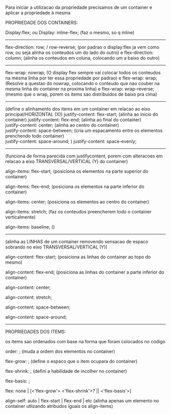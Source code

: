 Para iniciar a utilizacao da propriedade precisamos de um container e aplicar a propriedade à mesma

PROPRIEDADE DOS CONTAINERS:

Display:flex;
ou
Display: inline-flex; (faz o mesmo, so q inline)

---

flex-direction: row; / row-reverse; (por padrao o display:flex ja vem como row, ou seja alinha os conteudos um do lado do outro)
e
flex-direction: column; (alinha os conteudos em coluna, colocando um a baixo do outro)

---

flex-wrap: nowrap; (O display flex sempre vai colocar todos os conteudos na mesma linha por ter essa propriedade por padrao)
e
flex-wrap: wrap; (Resolve a questao do nowrap, colocando o conteudo que nao couber na mesma linha do container na proxima linha)
e
flex-wrap: wrap-reverse; (mesmo que o wrap, porem os items sao distribuidos de baixo pra cima)

---

(define o alinhamento dos items em um container em relacao ao eixo principal/HORIZONTAL (X))
justify-content: flex-start; (alinha ao inicio do container)
justify-content: flex-end; (alinha ao final do container)  
justify-content: center; (alinha ao centro do container)  
justify-content: space-between; (cria um espacamento entre os elementos prenchendo todo container)  
justify-content: space-around; )
justify-content: space-evenly;

---

(funciona de forma parecida com justifycontent, porem com alteracoes em relacao a eixo TRANSVERSAL/VERTICAL (Y) do container)

align-items: flex-start; (posiciona os elementos na parte superior do container)

align-items: flex-end; (posiciona os elementos na parte inferior do container)

align-items: center; (posiciona os elementos ao centro do container)

align-items: stretch; (faz os conteudos preencherem todo o container verticalmente)

align-items: baseline; ()

---

(alinha as LINHAS de um container removendo sensacao de espaco sobrando no eixo TRANSVERSAL/VERTICAL (Y))

align-content: flex-start; (posiciona as linhas do container ao topo do mesmo)

align-content: flex-end; (posiciona as linhas do container a parte inferior do container)

align-content: center;

align-content: stretch;

align-content: space-between;

align-content: space-around;

---

PROPRIEDADES DOS ITEMS:

os items sao ordenados com base na forma que foram colocados no codigo

order: <integer>; (muda a ordem dos elementos no container)

flex-grow: <numero>; (define o espaco que o item ocupara do container)

flex-shrink: <numero>; (defini a habilidade de incolher no container)

flex-basis: ;

flex: none | [<'flex-grow'> <'flex-shrink'>? || <'flex-basis'>]

align-self: auto | flex-start | flex-end | etc (alinha apenas um elemento no container utlizando atribudos iguais os align-items)
